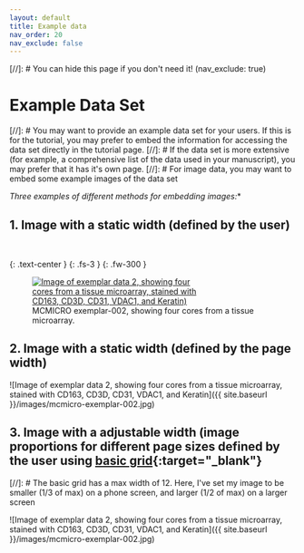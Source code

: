 ```yaml
---
layout: default
title: Example data
nav_order: 20
nav_exclude: false
---
```

[//]: # You can hide this page if you don't need it! (nav_exclude: true)

# Example Data Set
[//]: # You may want to provide an example data set for your users. If this is for the tutorial, you may prefer to embed the information for accessing the data set directly in the tutorial page. 
[//]: # If the data set is more extensive (for example, a comprehensive list of the data used in your manuscript), you may prefer that it has it's own page. 
[//]: # For image data, you may want to embed some example images of the data set

*Three examples of different methods for embedding images:**

## 1. Image with a static width (defined by the user)
<br>

{: .text-center }
{: .fs-3 }
{: .fw-300 }
<figure>
	<a href="https://mcmicro.org/datasets/">
		<img src="{{ site.baseurl }}/images/mcmicro-exemplar-002.jpg" style="max-width: 300px;"
			 alt="Image of exemplar data 2, showing four cores from a tissue microarray, stained with CD163, CD3D, CD31, VDAC1, and Keratin)"  />
	</a> <figcaption>MCMICRO exemplar-002, showing four cores from a tissue microarray.</figcaption> 
</figure>


## 2. Image with a static width (defined by the page width)
![Image of exemplar data 2, showing four cores from a tissue microarray, stained with CD163, CD3D, CD31, VDAC1, and Keratin]({{ site.baseurl }}/images/mcmicro-exemplar-002.jpg)

## 3. Image with a adjustable width (image proportions for different page sizes defined by the user using [basic grid](https://labsyspharm.github.io/just-the-docs-lsp/docs/utilities/layout/#image-cards){:target="_blank"}

[//]: # The basic grid has a max width of 12. Here, I've set my image to be smaller (1/3 of max) on a phone screen, and larger (1/2 of max) on a larger screen

<div class="row">

<div class="col-xs-4 col-sm-6">
<div markdown="1">
![Image of exemplar data 2, showing four cores from a tissue microarray, stained with CD163, CD3D, CD31, VDAC1, and Keratin]({{ site.baseurl }}/images/mcmicro-exemplar-002.jpg)
</div>
</div>


</div><!-- end grid -->


